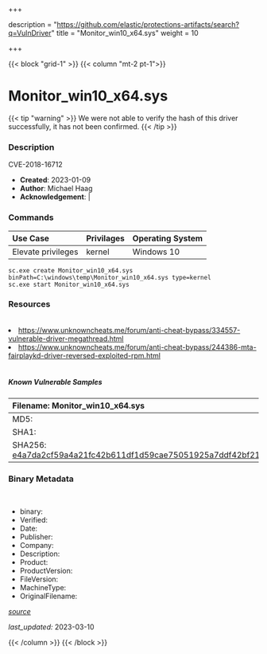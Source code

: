 +++

description = "https://github.com/elastic/protections-artifacts/search?q=VulnDriver"
title = "Monitor_win10_x64.sys"
weight = 10

+++


{{< block "grid-1" >}}
{{< column "mt-2 pt-1">}}




# Monitor_win10_x64.sys 


{{< tip "warning" >}}
We were not able to verify the hash of this driver successfully, it has not been confirmed.
{{< /tip >}}




### Description


CVE-2018-16712


- **Created**: 2023-01-09
- **Author**: Michael Haag
- **Acknowledgement**:  | [](https://twitter.com/)

### Commands

| Use Case | Privilages | Operating System | 
|:---- | ---- | ---- |
| Elevate privileges | kernel | Windows 10 |

```
sc.exe create Monitor_win10_x64.sys binPath=C:\windows\temp\Monitor_win10_x64.sys type=kernel
sc.exe start Monitor_win10_x64.sys
```

### Resources
<br>


<li><a href="https://www.unknowncheats.me/forum/anti-cheat-bypass/334557-vulnerable-driver-megathread.html">https://www.unknowncheats.me/forum/anti-cheat-bypass/334557-vulnerable-driver-megathread.html</a></li>

<li><a href="https://www.unknowncheats.me/forum/anti-cheat-bypass/244386-mta-fairplaykd-driver-reversed-exploited-rpm.html">https://www.unknowncheats.me/forum/anti-cheat-bypass/244386-mta-fairplaykd-driver-reversed-exploited-rpm.html</a></li>


<br>


##### Known Vulnerable Samples

| Filename: Monitor_win10_x64.sys |
|:---- |
|MD5: <a href="https://www.virustotal.com/gui/file/{&#39;Filename&#39;: &#39;Monitor_win10_x64.sys&#39;, &#39;MD5&#39;: &#39;&#39;, &#39;SHA1&#39;: &#39;&#39;, &#39;SHA256&#39;: &#39;e4a7da2cf59a4a21fc42b611df1d59cae75051925a7ddf42bf216cc1a026eadb&#39;}"></a>|
|SHA1: <a href="https://www.virustotal.com/gui/file/{&#39;Filename&#39;: &#39;Monitor_win10_x64.sys&#39;, &#39;MD5&#39;: &#39;&#39;, &#39;SHA1&#39;: &#39;&#39;, &#39;SHA256&#39;: &#39;e4a7da2cf59a4a21fc42b611df1d59cae75051925a7ddf42bf216cc1a026eadb&#39;}"></a>|
|SHA256: <a href="https://www.virustotal.com/gui/file/{&#39;Filename&#39;: &#39;Monitor_win10_x64.sys&#39;, &#39;MD5&#39;: &#39;&#39;, &#39;SHA1&#39;: &#39;&#39;, &#39;SHA256&#39;: &#39;e4a7da2cf59a4a21fc42b611df1d59cae75051925a7ddf42bf216cc1a026eadb&#39;}">e4a7da2cf59a4a21fc42b611df1d59cae75051925a7ddf42bf216cc1a026eadb</a>|




### Binary Metadata
<br>

- binary: 
- Verified: 
- Date: 
- Publisher: 
- Company: 
- Description: 
- Product: 
- ProductVersion: 
- FileVersion: 
- MachineType: 
- OriginalFilename: 

[*source*](https://github.com/magicsword-io/LOLDrivers/tree/main/yaml/monitor_win10_x64.sys.yml)

*last_updated:* 2023-03-10


{{< /column >}}
{{< /block >}}
